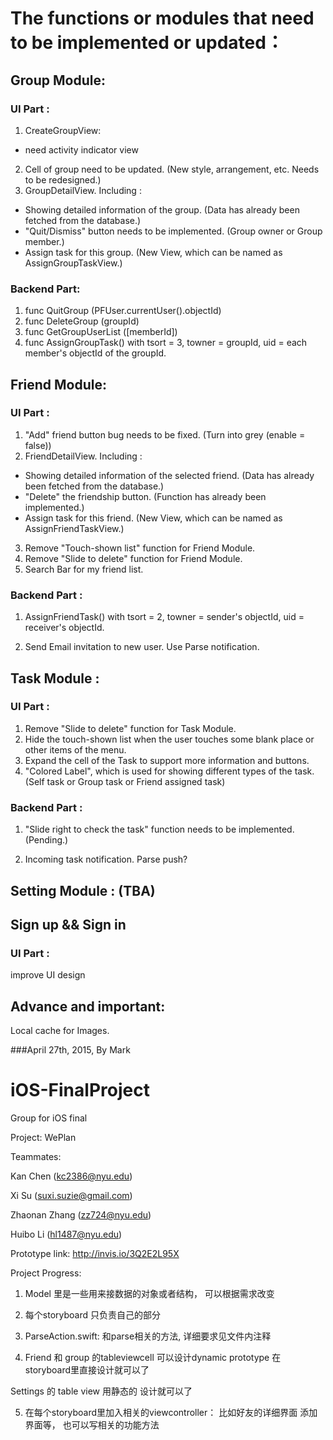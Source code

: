 # The functions or modules that need to be implemented or updated：

## Group Module:

### UI Part :

1. CreateGroupView:
  - need activity indicator view
2. Cell of group need to be updated. (New style, arrangement, etc. Needs to be redesigned.)
3. GroupDetailView. Including :
  - Showing detailed information of the group. (Data has already been fetched from the database.)
  - "Quit/Dismiss" button needs to be implemented. (Group owner or Group member.)
  - Assign task for this group. (New View, which can be named as AssignGroupTaskView.)

### Backend Part:

1. func QuitGroup (PFUser.currentUser().objectId)
2. func DeleteGroup (groupId)
3. func GetGroupUserList ([memberId])
4. func AssignGroupTask() with tsort = 3, towner = groupId, uid = each member's objectId of the groupId.

## Friend Module:

### UI Part :

1. "Add" friend button bug needs to be fixed. (Turn into grey (enable = false))
2. FriendDetailView. Including :
  - Showing detailed information of the selected friend. (Data has already been fetched from the database.)
  - "Delete" the friendship button. (Function has already been implemented.)
  - Assign task for this friend. (New View, which can be named as AssignFriendTaskView.)
3. Remove "Touch-shown list" function for Friend Module.
4. Remove "Slide to delete" function for Friend Module.
5. Search Bar for my friend list.

### Backend Part :

1. AssignFriendTask() with tsort = 2, towner = sender's objectId, uid = receiver's objectId.

2. Send Email invitation to new user. Use Parse notification.

## Task Module :

### UI Part :

1. Remove "Slide to delete" function for Task Module.
2. Hide the touch-shown list when the user touches some blank place or other items of the menu.
3. Expand the cell of the Task to support more information and buttons.
4. "Colored Label", which is used for showing different types of the task. (Self task or Group task or Friend assigned task)

### Backend Part :

1. "Slide right to check the task" function needs to be implemented. (Pending.)

2. Incoming task notification. Parse push?

## Setting Module : (TBA)

## Sign up && Sign in

### UI Part :

improve UI design

## Advance and important:

Local cache for Images.

###April 27th, 2015, By Mark

# iOS-FinalProject
Group for iOS final

Project: WePlan

Teammates:

Kan Chen (kc2386@nyu.edu)

Xi Su (suxi.suzie@gmail.com)

Zhaonan Zhang (zz724@nyu.edu)

Huibo Li (hl1487@nyu.edu)

Prototype link:
http://invis.io/3Q2E2L95X

Project Progress:

1. Model 里是一些用来接数据的对象或者结构， 可以根据需求改变

2. 每个storyboard 只负责自己的部分

3. ParseAction.swift: 和parse相关的方法, 详细要求见文件内注释

4. Friend 和 group 的tableviewcell 可以设计dynamic prototype 在storyboard里直接设计就可以了

Settings 的 table view 用静态的 设计就可以了

5.  在每个storyboard里加入相关的viewcontroller： 比如好友的详细界面  添加界面等， 也可以写相关的功能方法


